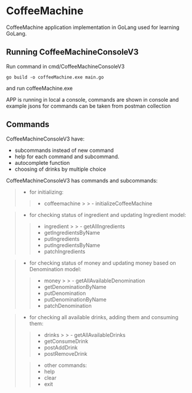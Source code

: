 # CoffeeMachine
CoffeeMachine application implementation in GoLang used for learning GoLang.

## Running CoffeeMachineConsoleV3

Run command in cmd/CoffeeMachineConsoleV3
```
go build -o coffeeMachine.exe main.go
```
and run coffeeMachine.exe

APP is running in local a console, commands are shown in console
and example jsons for commands can be taken from postman collection

## Commands
CoffeeMachineConsoleV3 have:
- subcommands instead of new command
- help for each command and subcommand.
- autocomplete function
- choosing of drinks by multiple choice 

CoffeeMachineConsoleV3 has commands and subcommands:
>
> - for initializing:
> > - coffeemachine
	  > >  - initializeCoffeeMachine

> - for checking status of ingredient and updating Ingredient model:
> > - ingredient
	  > >  - getAllIngredients
> >  - getIngredientsByName
> >  - putIngredients
> >  - putIngredientsByName
> >  - patchIngredients

> - for checking status of money and updating money based on Denomination model:
> > - money
	  > >  - getAllAvailableDenomination
> >  - getDenominationByName
> >  - putDenomination
> >  - putDenominationByName
> >  - patchDenomination

> - for checking all available drinks, adding them and consuming them:
> > - drinks
	  > >  - getAllAvailableDrinks
> >  - getConsumeDrink
> >  - postAddDrink
> >  - postRemoveDrink
> 
> > - other commands:
> >  - help
> >  - clear
> >  - exit
